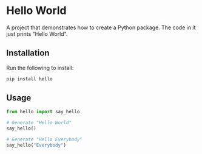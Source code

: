 # Hello World

A project that demonstrates how to create a Python package.
The code in it just prints "Hello World".

## Installation

Run the following to install:
```python
pip install hello
```

## Usage

```python
from hello import say_hello

# Generate "Hello World"
say_hello()

# Generate "Hello Everybody"
say_hello("Everybody")
```
